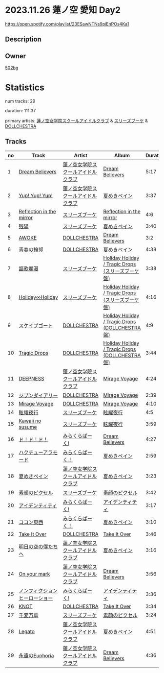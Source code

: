 # 2023.11.26 蓮ノ空 愛知 Day2
https://open.spotify.com/playlist/23ESawNTNs9piEnPOs4Ka1

## Description


## Owner
[502bg](https://open.spotify.com/user/4woroafc3tx648l7zc8quofbf)

# Statistics
num tracks: 29

duration: 111:37

primary artists: [蓮ノ空女学院スクールアイドルクラブ](https://open.spotify.com/artist/1bY7QMGccPmba1f1frZ8Xb) & [スリーズブーケ](https://open.spotify.com/artist/6L7wKf6aQv6A3OpiuMITqM) & [DOLLCHESTRA](https://open.spotify.com/artist/6M4HRvHCFBOWlPW3Tn2Oqh)

## Tracks
| no | Track | Artist | Album | Duration | Popularity |
| -- | ----- | ------ | ----- | -------- | ---------- |
| 1 | [Dream Believers](https://open.spotify.com/track/61KNN1WWCUEFFH5h59qd9q) | [蓮ノ空女学院スクールアイドルクラブ](https://open.spotify.com/artist/1bY7QMGccPmba1f1frZ8Xb) | [Dream Believers](https://open.spotify.com/album/1SLUZBM04XJrH3y9b8mfPZ) | 5:17 | 6 |
| 2 | [Yup! Yup! Yup!](https://open.spotify.com/track/5Guh39vRmZ3yOzUaAwVmsg) | [蓮ノ空女学院スクールアイドルクラブ](https://open.spotify.com/artist/1bY7QMGccPmba1f1frZ8Xb) | [夏めきペイン](https://open.spotify.com/album/3AzT04ZzFHuzH1PqDNo5dU) | 3:37 | 4 |
| 3 | [Reflection in the mirror](https://open.spotify.com/track/6a4eCfuob5gA5S7fyHkcPo) | [スリーズブーケ](https://open.spotify.com/artist/6L7wKf6aQv6A3OpiuMITqM) | [Reflection in the mirror](https://open.spotify.com/album/7zpAZB5EMdDNIwjoPs6Jok) | 4:6 | 6 |
| 4 | [残陽](https://open.spotify.com/track/2Lq5surwHlIuGifBGHvySW) | [スリーズブーケ](https://open.spotify.com/artist/6L7wKf6aQv6A3OpiuMITqM) | [夏めきペイン](https://open.spotify.com/album/3AzT04ZzFHuzH1PqDNo5dU) | 3:40 | 5 |
| 5 | [AWOKE](https://open.spotify.com/track/1Spe8gvGG2KJlWlKc7z8wP) | [DOLLCHESTRA](https://open.spotify.com/artist/6M4HRvHCFBOWlPW3Tn2Oqh) | [Dream Believers](https://open.spotify.com/album/1SLUZBM04XJrH3y9b8mfPZ) | 3:2 | 5 |
| 6 | [青春の輪郭](https://open.spotify.com/track/4sWw4fAuWiz7RAymJu6MtP) | [DOLLCHESTRA](https://open.spotify.com/artist/6M4HRvHCFBOWlPW3Tn2Oqh) | [夏めきペイン](https://open.spotify.com/album/3AzT04ZzFHuzH1PqDNo5dU) | 4:38 | 4 |
| 7 | [謳歌爛漫](https://open.spotify.com/track/2rU91dQvA1sROjRwzwvHGx) | [スリーズブーケ](https://open.spotify.com/artist/1mrTF6CiKue6LW1F1AHjvD) | [Holiday Holiday / Tragic Drops (スリーズブーケ盤)](https://open.spotify.com/album/1phGekvPpXpfT0Gafbg0bv) | 3:38 | 5 |
| 8 | [Holiday∞Holiday](https://open.spotify.com/track/56hreyBUabzSo4T4k3vrHe) | [スリーズブーケ](https://open.spotify.com/artist/1mrTF6CiKue6LW1F1AHjvD) | [Holiday Holiday / Tragic Drops (スリーズブーケ盤)](https://open.spotify.com/album/1phGekvPpXpfT0Gafbg0bv) | 4:16 | 11 |
| 9 | [スケイプゴート](https://open.spotify.com/track/741TrQhP4jBQsS1uGBaFiX) | [DOLLCHESTRA](https://open.spotify.com/artist/6M4HRvHCFBOWlPW3Tn2Oqh) | [Holiday Holiday / Tragic Drops (DOLLCHESTRA盤)](https://open.spotify.com/album/4tXOgIabTynOzHTBZ2q8kq) | 4:9 | 4 |
| 10 | [Tragic Drops](https://open.spotify.com/track/38VKbksS3bJAa46hQtgP6a) | [DOLLCHESTRA](https://open.spotify.com/artist/6M4HRvHCFBOWlPW3Tn2Oqh) | [Holiday Holiday / Tragic Drops (DOLLCHESTRA盤)](https://open.spotify.com/album/4tXOgIabTynOzHTBZ2q8kq) | 3:44 | 4 |
| 11 | [DEEPNESS](https://open.spotify.com/track/1Yt6acUiarfV1HjLlF3zz0) | [蓮ノ空女学院スクールアイドルクラブ](https://open.spotify.com/artist/6NmJoxOriKedeYcurRXjKS) | [Mirage Voyage](https://open.spotify.com/album/1PlAeoYTrMYrweEdjewdwT) | 4:24 | 1 |
| 12 | [ジブンダイアリー](https://open.spotify.com/track/0uqpi08FsNbf2dnqHxuTJU) | [DOLLCHESTRA](https://open.spotify.com/artist/5M5Kv02fK6jCSK99IB04qg) | [Mirage Voyage](https://open.spotify.com/album/1PlAeoYTrMYrweEdjewdwT) | 2:39 | 4 |
| 13 | [Mirage Voyage](https://open.spotify.com/track/1TxcAEqcxFdsvQwbgavbbw) | [DOLLCHESTRA](https://open.spotify.com/artist/5M5Kv02fK6jCSK99IB04qg) | [Mirage Voyage](https://open.spotify.com/album/1PlAeoYTrMYrweEdjewdwT) | 4:10 | 5 |
| 14 | [眩耀夜行](https://open.spotify.com/track/3osragxx9xjtRomwMHfqPQ) | [スリーズブーケ](https://open.spotify.com/artist/6L7wKf6aQv6A3OpiuMITqM) | [眩耀夜行](https://open.spotify.com/album/5WXVdT9FRQFbuGWprYpECV) | 4:5 | 8 |
| 15 | [Kawaii no susume](https://open.spotify.com/track/081HuW1codiQaNs0vZqzap) | [スリーズブーケ](https://open.spotify.com/artist/6L7wKf6aQv6A3OpiuMITqM) | [眩耀夜行](https://open.spotify.com/album/5WXVdT9FRQFbuGWprYpECV) | 3:59 | 5 |
| 16 | [ド！ド！ド！](https://open.spotify.com/track/7drRBmRxfO56CTK1UjOfUo) | [みらくらぱーく!](https://open.spotify.com/artist/3he8Hc0WxcVbpLzFpRsnO4) | [Dream Believers](https://open.spotify.com/album/1SLUZBM04XJrH3y9b8mfPZ) | 4:27 | 7 |
| 17 | [ハクチューアラモード](https://open.spotify.com/track/6j5CvduvUt7VY3VIrfkU94) | [みらくらぱーく！](https://open.spotify.com/artist/0i4dXjRI8fnIK5RsJOwXDG) | [夏めきペイン](https://open.spotify.com/album/3AzT04ZzFHuzH1PqDNo5dU) | 2:59 | 6 |
| 18 | [夏めきペイン](https://open.spotify.com/track/0cjPBiKmpndXKxhAX2FhSb) | [蓮ノ空女学院スクールアイドルクラブ](https://open.spotify.com/artist/1bY7QMGccPmba1f1frZ8Xb) | [夏めきペイン](https://open.spotify.com/album/3AzT04ZzFHuzH1PqDNo5dU) | 3:23 | 5 |
| 19 | [素顔のピクセル](https://open.spotify.com/track/0zOuNrnsqfic2tHUEvcb0a) | [スリーズブーケ](https://open.spotify.com/artist/6L7wKf6aQv6A3OpiuMITqM) | [素顔のピクセル](https://open.spotify.com/album/6sRuvw1SOzDxG0XATDaIkt) | 3:42 | 6 |
| 20 | [アイデンティティ](https://open.spotify.com/track/3iPHOzYJKrns803nikFHpV) | [みらくらぱーく!](https://open.spotify.com/artist/3he8Hc0WxcVbpLzFpRsnO4) | [アイデンティティ](https://open.spotify.com/album/0A2mfW5i2Eg9bsLhCb8AJ1) | 3:17 | 4 |
| 21 | [ココン東西](https://open.spotify.com/track/6JlnnJKIwmvvGAT26G7fZE) | [みらくらぱーく！](https://open.spotify.com/artist/0i4dXjRI8fnIK5RsJOwXDG) | [夏めきペイン](https://open.spotify.com/album/3AzT04ZzFHuzH1PqDNo5dU) | 3:10 | 6 |
| 22 | [Take It Over](https://open.spotify.com/track/6WQEUpGq9j5ztpCXJ3LWZo) | [DOLLCHESTRA](https://open.spotify.com/artist/6M4HRvHCFBOWlPW3Tn2Oqh) | [Take It Over](https://open.spotify.com/album/5imvavCbQ1ZA4nWVAF48YN) | 3:46 | 3 |
| 23 | [明日の空の僕たちへ](https://open.spotify.com/track/6B7kpUGCiTQsB0IxyX5h9X) | [蓮ノ空女学院スクールアイドルクラブ](https://open.spotify.com/artist/1bY7QMGccPmba1f1frZ8Xb) | [夏めきペイン](https://open.spotify.com/album/3AzT04ZzFHuzH1PqDNo5dU) | 3:16 | 3 |
| 24 | [On your mark](https://open.spotify.com/track/5aWKHY8SI52dN1xKApx7RD) | [蓮ノ空女学院スクールアイドルクラブ](https://open.spotify.com/artist/1bY7QMGccPmba1f1frZ8Xb) | [Dream Believers](https://open.spotify.com/album/1SLUZBM04XJrH3y9b8mfPZ) | 3:56 | 8 |
| 25 | [ノンフィクションヒーローショー](https://open.spotify.com/track/67S3K2vrk6PGhAjx0EhhsY) | [みらくらぱーく!](https://open.spotify.com/artist/3he8Hc0WxcVbpLzFpRsnO4) | [アイデンティティ](https://open.spotify.com/album/0A2mfW5i2Eg9bsLhCb8AJ1) | 3:36 | 3 |
| 26 | [KNOT](https://open.spotify.com/track/18NsII5UFYyOAwvLLDAYr5) | [DOLLCHESTRA](https://open.spotify.com/artist/6M4HRvHCFBOWlPW3Tn2Oqh) | [Take It Over](https://open.spotify.com/album/5imvavCbQ1ZA4nWVAF48YN) | 3:34 | 4 |
| 27 | [千変万華](https://open.spotify.com/track/3m9pAhrzvx51VzSAN08n4R) | [スリーズブーケ](https://open.spotify.com/artist/6L7wKf6aQv6A3OpiuMITqM) | [素顔のピクセル](https://open.spotify.com/album/6sRuvw1SOzDxG0XATDaIkt) | 3:24 | 3 |
| 28 | [Legato](https://open.spotify.com/track/1mmlaowthCxBvB3Lwt1EoB) | [蓮ノ空女学院スクールアイドルクラブ](https://open.spotify.com/artist/1bY7QMGccPmba1f1frZ8Xb) | [夏めきペイン](https://open.spotify.com/album/3AzT04ZzFHuzH1PqDNo5dU) | 4:51 | 3 |
| 29 | [永遠のEuphoria](https://open.spotify.com/track/6ImIP53PHXFcpYJJxmU9rx) | [蓮ノ空女学院スクールアイドルクラブ](https://open.spotify.com/artist/1bY7QMGccPmba1f1frZ8Xb) | [Dream Believers](https://open.spotify.com/album/1SLUZBM04XJrH3y9b8mfPZ) | 4:36 | 4 |
        
